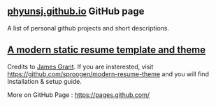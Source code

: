 ## [phyunsj.github.io](https://phyunsj.github.io/) GitHub page

A list of personal github projects and short descriptions.

## [A modern static resume template and theme](https://github.com/sproogen/modern-resume-theme)

Credits to [James Grant](http://www.jameswgrant.co.uk/). If you are insterested, visit https://github.com/sproogen/modern-resume-theme and you will find Installation & setup guide.

More on GitHub Page : https://pages.github.com/
